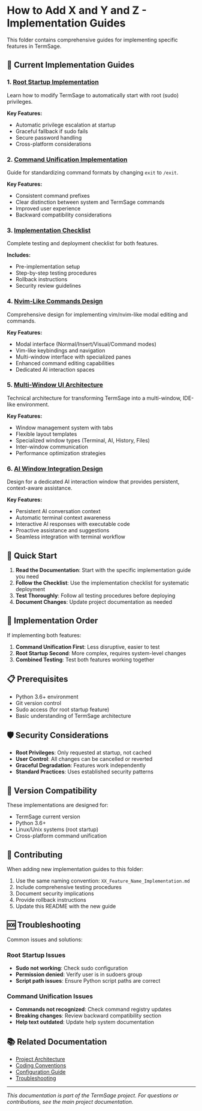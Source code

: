 # How to Add X and Y and Z - Implementation Guides

This folder contains comprehensive guides for implementing specific features in TermSage.

## 📁 Current Implementation Guides

### 1. [Root Startup Implementation](01_Root_Startup_Implementation.md)
Learn how to modify TermSage to automatically start with root (sudo) privileges.

**Key Features:**
- Automatic privilege escalation at startup
- Graceful fallback if sudo fails
- Secure password handling
- Cross-platform considerations

### 2. [Command Unification Implementation](02_Command_Unification_Implementation.md) 
Guide for standardizing command formats by changing `exit` to `/exit`.

**Key Features:**
- Consistent command prefixes
- Clear distinction between system and TermSage commands
- Improved user experience
- Backward compatibility considerations

### 3. [Implementation Checklist](03_Implementation_Checklist.md)
Complete testing and deployment checklist for both features.

**Includes:**
- Pre-implementation setup
- Step-by-step testing procedures
- Rollback instructions
- Security review guidelines

### 4. [Nvim-Like Commands Design](04_Nvim_Like_Commands_Design.md)
Comprehensive design for implementing vim/nvim-like modal editing and commands.

**Key Features:**
- Modal interface (Normal/Insert/Visual/Command modes)
- Vim-like keybindings and navigation
- Multi-window interface with specialized panes
- Enhanced command editing capabilities
- Dedicated AI interaction spaces

### 5. [Multi-Window UI Architecture](05_Multi_Window_UI_Architecture.md)
Technical architecture for transforming TermSage into a multi-window, IDE-like environment.

**Key Features:**
- Window management system with tabs
- Flexible layout templates
- Specialized window types (Terminal, AI, History, Files)
- Inter-window communication
- Performance optimization strategies

### 6. [AI Window Integration Design](06_AI_Window_Integration_Design.md)
Design for a dedicated AI interaction window that provides persistent, context-aware assistance.

**Key Features:**
- Persistent AI conversation context
- Automatic terminal context awareness
- Interactive AI responses with executable code
- Proactive assistance and suggestions
- Seamless integration with terminal workflow

## 🚀 Quick Start

1. **Read the Documentation**: Start with the specific implementation guide you need
2. **Follow the Checklist**: Use the implementation checklist for systematic deployment
3. **Test Thoroughly**: Follow all testing procedures before deploying
4. **Document Changes**: Update project documentation as needed

## 🔧 Implementation Order

If implementing both features:

1. **Command Unification First**: Less disruptive, easier to test
2. **Root Startup Second**: More complex, requires system-level changes
3. **Combined Testing**: Test both features working together

## 📋 Prerequisites

- Python 3.6+ environment
- Git version control
- Sudo access (for root startup feature)
- Basic understanding of TermSage architecture

## 🛡️ Security Considerations

- **Root Privileges**: Only requested at startup, not cached
- **User Control**: All changes can be cancelled or reverted
- **Graceful Degradation**: Features work independently
- **Standard Practices**: Uses established security patterns

## 🔄 Version Compatibility

These implementations are designed for:
- TermSage current version
- Python 3.6+
- Linux/Unix systems (root startup)
- Cross-platform command unification

## 📝 Contributing

When adding new implementation guides to this folder:

1. Use the same naming convention: `XX_Feature_Name_Implementation.md`
2. Include comprehensive testing procedures
3. Document security implications
4. Provide rollback instructions
5. Update this README with the new guide

## 🆘 Troubleshooting

Common issues and solutions:

### Root Startup Issues
- **Sudo not working**: Check sudo configuration
- **Permission denied**: Verify user is in sudoers group
- **Script path issues**: Ensure Python script paths are correct

### Command Unification Issues
- **Commands not recognized**: Check command registry updates
- **Breaking changes**: Review backward compatibility section
- **Help text outdated**: Update help system documentation

## 📚 Related Documentation

- [Project Architecture](../AI%20Docs/Project_Architecture.md)
- [Coding Conventions](../AI%20Docs/Coding_Conventions.md)  
- [Configuration Guide](../AI%20Docs/Configuration_Guide.md)
- [Troubleshooting](../AI%20Docs/Troubleshooting.md)

---

*This documentation is part of the TermSage project. For questions or contributions, see the main project documentation.*